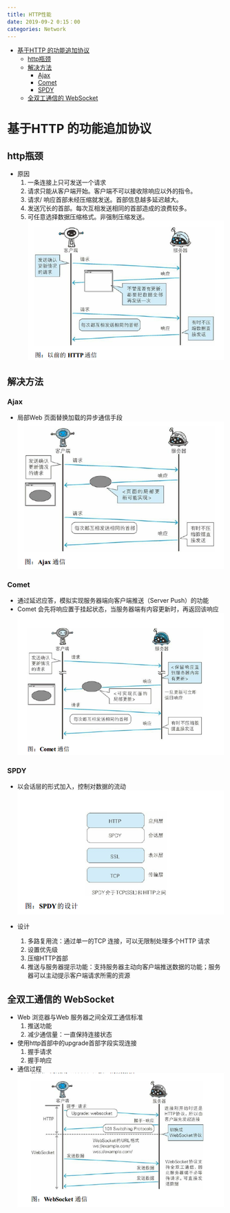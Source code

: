 ```yaml
---
title: HTTP性能
date: 2019-09-2 0:15：00
categories: Network
---
```

<!-- TOC START min:1 max:3 link:true asterisk:false update:true -->
- [基于HTTP 的功能追加协议](#基于http-的功能追加协议)
  - [http瓶颈](#http瓶颈)
  - [解决方法](#解决方法)
    - [Ajax](#ajax)
    - [Comet](#comet)
    - [SPDY](#spdy)
  - [全双工通信的 WebSocket](#全双工通信的-websocket)
<!-- TOC END -->
<!--more-->
# 基于HTTP 的功能追加协议

## http瓶颈
- 原因
  1. 一条连接上只可发送一个请求
  2. 请求只能从客户端开始。客户端不可以接收除响应以外的指令。
  3. 请求/ 响应首部未经压缩就发送。首部信息越多延迟越大。
  4. 发送冗长的首部。每次互相发送相同的首部造成的浪费较多。
  5. 可任意选择数据压缩格式。非强制压缩发送。
  ![http](9.1.png)

## 解决方法

### Ajax
- 局部Web 页面替换加载的异步通信手段
  ![Ajax](9.2.png)

### Comet
- 通过延迟应答，模拟实现服务器端向客户端推送（Server Push）的功能
- Comet 会先将响应置于挂起状态，当服务器端有内容更新时，再返回该响应
  ![Comet](9.3.png)

### SPDY
- 以会话层的形式加入，控制对数据的流动
  ![SPDY](9.4.png)

- 设计
  1. 多路复用流：通过单一的TCP 连接，可以无限制处理多个HTTP 请求
  2. 设置优先级
  3. 压缩HTTP首部
  4. 推送与服务器提示功能：支持服务器主动向客户端推送数据的功能；服务器可以主动提示客户端请求所需的资源

## 全双工通信的 WebSocket
- Web 浏览器与Web 服务器之间全双工通信标准
  1. 推送功能
  2. 减少通信量：一直保持连接状态
- 使用http首部中的upgrade首部字段实现连接
  1. 握手请求
  2. 握手响应
- 通信过程
  ![WebSocket通信](9.5.png)

